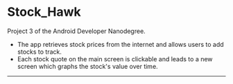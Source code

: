 # Stock_Hawk

Project 3 of the Android Developer Nanodegree.

* The app retrieves stock prices from the internet and allows users to add stocks to track. <br>
* Each stock quote on the main screen is clickable and leads to a new screen which graphs the stock's value over time. <br>

<hr>

